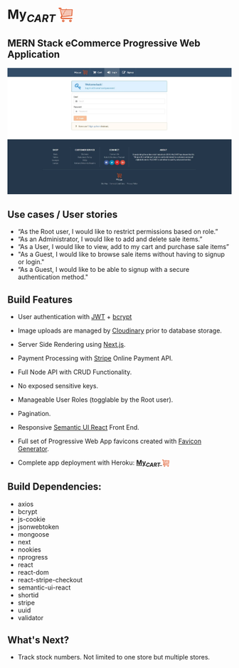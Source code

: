 # **My**<i><sub>CART</i></sub> <sub><img src="./static/favicon/favicon-32x32.png"/></sub>

## MERN Stack eCommerce Progressive Web Application

<a href="https://shop-my-cart.herokuapp.com"  target="_blank"><img src="./static/myCart.jpg" title="myCART" alt="myCart"></a>

## Use cases / User stories

- “As the Root user, I would like to restrict permissions based on role.”
- “As an Administrator, I would like to add and delete sale items.”
- “As a User, I would like to view, add to my cart and purchase sale items”
- "As a Guest, I would like to browse sale items without having to signup or login."
- “As a Guest, I would like to be able to signup with a secure authentication method."

## Build Features

- User authentication with <a href="https://jwt.io/" target="_blank">JWT</a> + <a href="https://www.npmjs.com/package/bcrypt" target="_blank">bcrypt</a>
- Image uploads are managed by <a href="https://cloudinary.com/" target="_blank">Cloudinary</a> prior to database storage.
- Server Side Rendering using <a href="https://nextjs.org/" target="_blank">Next.js</a>.
- Payment Processing with <a href="https://stripe.com/au" target="_blank">Stripe</a> Online Payment API.
- Full Node API with CRUD Functionality.
- No exposed sensitive keys.
- Manageable User Roles (togglable by the Root user).
- Pagination.
- Responsive <a href="https://react.semantic-ui.com/" target="_blank">Semantic UI React</a> Front End.
- Full set of Progressive Web App favicons created with <a href="https://realfavicongenerator.net/" target="_blank">Favicon Generator</a>.

- Complete app deployment with Heroku: <a href="https://shop-my-cart.herokuapp.com" target="_blank">**My<i><sub>CART**</i></sub> <sub><img src="./static/favicon/favicon-16x16.png"/></sub></a>

## Build Dependencies:

- axios
- bcrypt
- js-cookie
- jsonwebtoken
- mongoose
- next
- nookies
- nprogress
- react
- react-dom
- react-stripe-checkout
- semantic-ui-react
- shortid
- stripe
- uuid
- validator

## What's Next?

- Track stock numbers. Not limited to one store but multiple stores.
